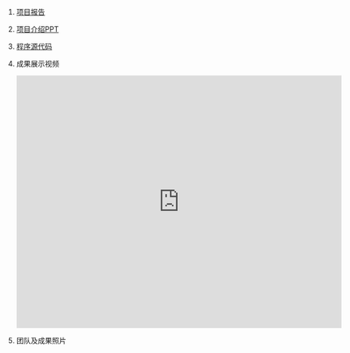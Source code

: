 1. [项目报告](https://github.com/kinggolzu/Introduction-to-Computer/blob/master/content/production/2016/group8/report.docx?raw=true)
2. [项目介绍PPT](https://github.com/kinggolzu/Introduction-to-Computer/blob/master/content/production/2016/group8/slide.pptx?raw=true)
3. [程序源代码](https://github.com/kinggolzu/Introduction-to-Computer/blob/master/content/production/2016/group8/source.xml?raw=true)
3. 成果展示视频
	
	<iframe frameborder="0" width="640" height="498" src="https://v.qq.com/iframe/player.html?vid=f03623cnblg&tiny=0&auto=0" allowfullscreen></iframe>
	
4. 团队及成果照片